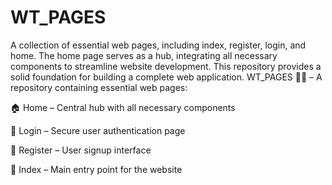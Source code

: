# WT_PAGES
A collection of essential web pages, including index, register, login, and home. The home page serves as a hub, integrating all necessary components to streamline website development. This repository provides a solid foundation for building a complete web application.
WT_PAGES 📄✨ – A repository containing essential web pages:

🏠 Home – Central hub with all necessary components

🔑 Login – Secure user authentication page

📝 Register – User signup interface

📌 Index – Main entry point for the website

